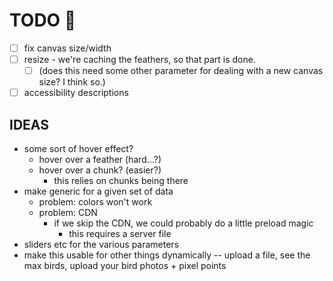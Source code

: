 # TODO 🚧

- [ ] fix canvas size/width
- [ ] resize - we're caching the feathers, so that part is done.
  - [ ] (does this need some other parameter for dealing with a new canvas size? I think so.)
- [ ] accessibility descriptions

## IDEAS

* some sort of hover effect?
  * hover over a feather (hard...?)
  * hover over a chunk? (easier?)
    * this relies on chunks being there
* make generic for a given set of data
  * problem: colors won't work
  * problem: CDN
    * if we skip the CDN, we could probably do a little preload magic
      * this requires a server file
* sliders etc for the various parameters
* make this usable for other things dynamically -- upload a file, see the max birds, upload your bird photos + pixel points

